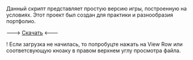 Данный скрипт представляет простую версию игры, построенную на условиях. Этот проект был создан для практики и разнообразия портфолио.

---> <a href="/main.exe" download>Скачать</a> <---

! Если загрузка не начилась, то попробуцте нажать на View Row или соответсвующую кноаку в правом верхнем углу просмотра файла.
